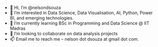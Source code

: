 - 👋 Hi, I’m @nelsondsouza
- 👀 I’m interested in Data Science, Data Visualisation, AI, Python, Power BI, and emerging technologies.
- 🌱 I’m currently learning BSc in Programming and Data Science @ IIT Madras
- 💞️ I’m looking to collaborate on data analysis projects
- 📫 Email me to reach me – nelson dot dsouza at gmail dot com. 

<!---
nelsondsouza/nelsondsouza is a ✨ special ✨ repository because its `README.md` (this file) appears on your GitHub profile.
You can click the Preview link to take a look at your changes.
--->
